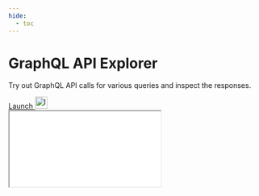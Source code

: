 ```yaml
---
hide:
  - toc
---
```


# GraphQL API Explorer

Try out GraphQL API calls for various queries and inspect the responses.

<!-- Using the raw HTML for admonition here so we can display on demand -->
<div class="neon-data-api-app-ie" data-docs-app-ie-display="block" style="display: none;">
  <div class="admonition note">
    <p class="admonition-title">Note</p>
    <p>The GraphQL API Explorer requires a modern browser for full support:<br>
    <strong><a href="https://www.mozilla.org/en-US/firefox/new/">Firefox</a></strong>
    &nbsp;&nbsp;&nbsp;&nbsp;
    <strong><a href="https://www.google.com/chrome/">Chrome</a></strong>
    &nbsp;&nbsp;&nbsp;&nbsp;
    <strong><a href="https://www.apple.com/safari/">Safari</a></strong>&nbsp;&nbsp;&nbsp;&nbsp;
    <strong><a href="https://www.microsoft.com/en-us/windows/microsoft-edge">Edge</a></strong></p>
  </div>
</div>

<div class="app-open-container">
  <a href="/graphql/explorer/build/"
    class="app-open-link"
    target="_blank"
    title="Launch" aria-label="Launch"> 
    Launch
    <img class="app-open-img" 
      alt="logo" 
      src="../../../assets/images/launch-black-18dp.svg" width="24" height="24"> 
  </a>
</div>
<iframe id="graphiql-frame" src="/graphql/explorer/build/index.html" scrolling="no" class="graphiql-docs">
</iframe>
